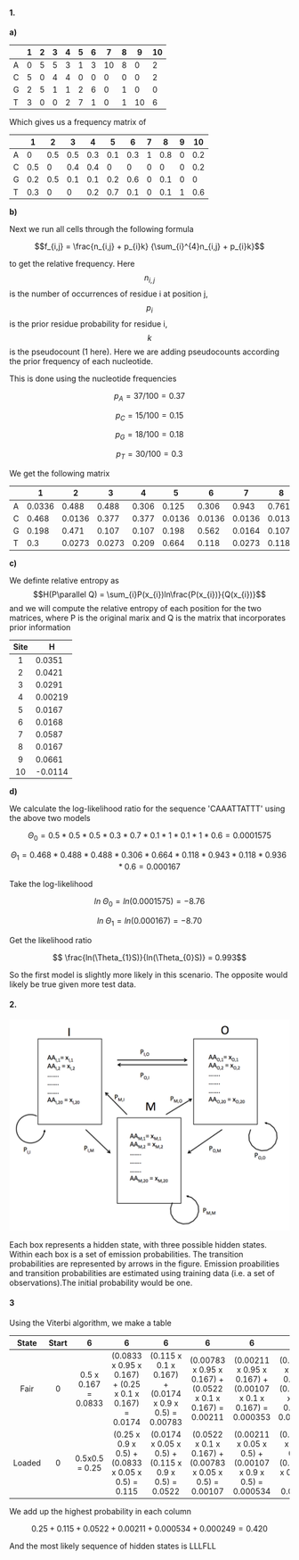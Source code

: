 #### 1.

**a)** 

|   | 1 | 2 | 3 | 4 | 5 | 6 | 7  | 8 | 9  | 10 |
|---|---|---|---|---|---|---|----|---|----|----|
| A | 0 | 5 | 5 | 3 | 1 | 3 | 10 | 8 | 0  | 2  |
| C | 5 | 0 | 4 | 4 | 0 | 0 | 0  | 0 | 0  | 2  |
| G | 2 | 5 | 1 | 1 | 2 | 6 | 0  | 1 | 0  | 0  |
| T | 3 | 0 | 0 | 2 | 7 | 1 | 0  | 1 | 10 | 6  |

Which gives us a frequency matrix of

|   | 1 | 2 | 3 | 4 | 5 | 6 | 7  | 8 | 9  | 10 |
|---|---|---|---|---|---|---|----|---|----|----|
| A | 0 | 0.5 | 0.5 | 0.3 | 0.1 | 0.3 | 1 | 0.8 | 0  | 0.2  |
| C | 0.5 | 0 | 0.4 | 0.4 | 0 | 0 | 0  | 0 | 0  | 0.2  |
| G | 0.2 | 0.5 | 0.1 | 0.1 | 0.2 | 0.6 | 0  | 0.1 | 0  | 0  |
| T | 0.3 | 0 | 0 | 0.2 | 0.7 | 0.1 | 0  | 0.1 | 1 | 0.6  |



**b)**

Next we run all cells through the following formula

$$f_{i,j} = \frac{n_{i,j} + p_{i}k} {\sum_{i}^{4}n_{i,j} + p_{i}k}$$


to get the relative frequency. Here $$n_{i,j}$$ is the number of occurrences of residue i at position j, $$p_{i}$$ is the prior residue probability for residue i, $$k$$ is the pseudocount (1 here). 
Here we are adding pseudocounts according the prior frequency of each nucleotide.

This is done using the nucleotide frequencies

$$p_{A} = 37 /100 = 0.37 $$

$$p_{C} = 15 / 100 = 0.15$$

$$p_{G} = 18 / 100 = 0.18 $$

$$p_{T} = 30 / 100 = 0.3 $$

We get the following matrix

|   | 1 | 2 | 3 | 4 | 5 | 6 | 7  | 8 | 9  | 10 |
|---|---|---|---|---|---|---|----|---|----|----|
| A | 0.0336 | 0.488 | 0.488 | 0.306 | 0.125 | 0.306 | 0.943 | 0.761 | 0.0336 | 0.216 |
| C | 0.468 | 0.0136 | 0.377 | 0.377 | 0.0136 | 0.0136 | 0.0136 | 0.0136 | 0.0136 | 0.196 |
| G | 0.198 | 0.471 | 0.107 | 0.107 | 0.198 | 0.562 | 0.0164 | 0.107 | 0.0164 | 0.0164 |
| T | 0.3 | 0.0273 | 0.0273 | 0.209 | 0.664 | 0.118 | 0.0273 | 0.118 | 0.936 | 0.6  |

**c)** 

We definte relative entropy as $$H(P\parallel Q) = \sum_{i}P(x_{i})ln\frac{P(x_{i})}{Q(x_{i})}$$ and we will compute the relative entropy of each position for the two matrices, where P is the original marix and Q is the matrix that incorporates prior information

| Site | H |
|:-:|---|
| 1 | 0.0351 |
| 2 | 0.0421  |
| 3 | 0.0291  |
| 4 | 0.00219  |
| 5 | 0.0167  |
| 6 | 0.0168  |
| 7 | 0.0587  |
| 8 |  0.0167 |
| 9 |  0.0661 |
|10 | -0.0114  |

**d)** 

We calculate the log-likelihood ratio for the sequence 'CAAATTATTT' using the above two models

$$\Theta_{0} = 0.5 * 0.5 * 0.5* 0.3* 0.7*0.1 * 1 * 0.1* 1*0.6 = 0.0001575$$

$$\Theta_{1} = 0.468 * 0.488*0.488*0.306 * 0.664*0.118 * 0.943 * 0.118 *0.936* 0.6 = 0.000167$$

Take the log-likelihood

$$ln\; \Theta_{0}  = ln(0.0001575) = -8.76$$

$$ln\; \Theta_{1}  = ln(0.000167) = -8.70$$

Get the likelihood ratio

$$ \frac{ln(\Theta_{1}S)}{ln(\Theta_{0}S)} = 0.993$$


So the first model is slightly more likely in this scenario. The opposite would likely be true given more test data.

#### 2.

![image](model.png)

Each box represents a hidden state, with three possible hidden states. Within each box is a set of emission probabilities. The transition probabilities are represented by arrows in the figure. Emission proabilities and transition probabilities are estimated using training data (i.e. a set of observations).The initial probability would be one.

#### 3

Using the Viterbi algorithm, we make a table 

| State | Start  |  6 | 6  | 6  | 6  |  6 |  6 |
|:-:|:-:|:-:|:-:|:-:|:-:|:-:|:-:|
| Fair  | 0  |  0.5 x 0.167 = 0.0833 | (0.0833 x 0.95 x 0.167) + (0.25 x 0.1 x 0.167) = 0.0174 | (0.115 x 0.1 x 0.167) + (0.0174 x 0.9 x 0.5) = 0.00783 | (0.00783 x 0.95 x 0.167) + (0.0522 x 0.1 x 0.167) = 0.00211 | (0.00211 x 0.95 x 0.167) + (0.00107 x 0.1 x 0.167) =  0.000353 | (0.000353 x 0.95 x 0.167) + (0.000534 x 0.1 x 0.167) = 0.0000649 |
| Loaded  |  0 | 0.5x0.5 = 0.25  | (0.25 x 0.9 x 0.5) + (0.0833 x 0.05 x 0.5) = 0.115| (0.0174 x 0.05 x 0.5) + (0.115 x 0.9 x 0.5) = 0.0522  | (0.0522 x 0.1 x 0.167) + (0.00783 x 0.05 x 0.5) = 0.00107  | (0.00211 x 0.05 x 0.5) + (0.00107 x 0.9 x 0.5) = 0.000534 | (0.000353 x 0.05 x 0.5) + (0.000534 x 0.9 x 0.5 ) = 0.000249  | 

We add up the highest probability in each column

$$0.25 + 0.115 + 0.0522 + 0.00211 + 0.000534 + 0.000249 = 0.420$$

And the most likely sequence of hidden states is LLLFLL